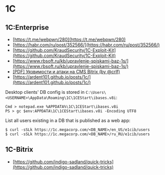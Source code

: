 # 1C




## 1C:Enterprise

- [https://t.me/webpwn/280](https://t.me/webpwn/280)
- [https://habr.com/ru/post/352566/](https://habr.com/ru/post/352566/)
- [https://github.com/KraudSecurity/1C-Exploit-Kit](https://github.com/KraudSecurity/1C-Exploit-Kit)
- [https://www.rbsoft.ru/kb/upravlenie-spiskami-baz-1s/](https://www.rbsoft.ru/kb/upravlenie-spiskami-baz-1s/)
- [[PDF] Уязвимости и атаки на CMS Bitrix (by @crlf)](https://github.com/cr1f/writeups/blob/main/attacking_bitrix.pdf)
- [https://ardent101.github.io/posts/1c/](https://ardent101.github.io/posts/1c/)

Desktop clients' DB config is stored in `C:\Users\<USERNAME>\AppData\Roaming\1C\1CEStart\ibases.v8i`:

```
Cmd > notepad.exe %APPDATA%\1C\1CEStart\ibases.v8i
PS > gc $env:APPDATA\1C\1CEStart\ibases.v8i -Encoding UTF8
```

List all users existing in a DB that is published as a web app:

```
$ curl -sSLk https://1c.megacorp.com/<DB_NAME>/en_US/e1cib/users
$ curl -sSLk https://1c.megacorp.com/<DB_NAME>/ru_RU/e1cib/users
```




## 1C-Bitrix

- [https://github.com/indigo-sadland/quick-tricks](https://github.com/indigo-sadland/quick-tricks)
